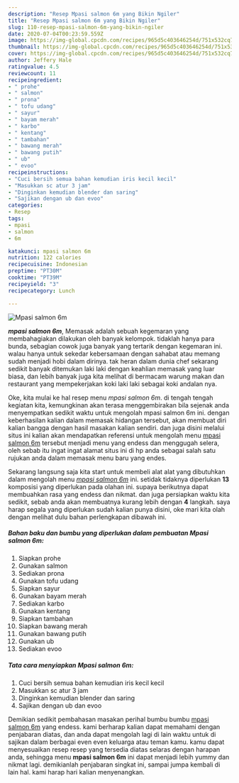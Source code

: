```yaml
---
description: "Resep Mpasi salmon 6m yang Bikin Ngiler"
title: "Resep Mpasi salmon 6m yang Bikin Ngiler"
slug: 110-resep-mpasi-salmon-6m-yang-bikin-ngiler
date: 2020-07-04T00:23:59.559Z
image: https://img-global.cpcdn.com/recipes/965d5c403646254d/751x532cq70/mpasi-salmon-6m-foto-resep-utama.jpg
thumbnail: https://img-global.cpcdn.com/recipes/965d5c403646254d/751x532cq70/mpasi-salmon-6m-foto-resep-utama.jpg
cover: https://img-global.cpcdn.com/recipes/965d5c403646254d/751x532cq70/mpasi-salmon-6m-foto-resep-utama.jpg
author: Jeffery Hale
ratingvalue: 4.5
reviewcount: 11
recipeingredient:
- " prohe"
- " salmon"
- " prona"
- " tofu udang"
- " sayur"
- " bayam merah"
- " karbo"
- " kentang"
- " tambahan"
- " bawang merah"
- " bawang putih"
- " ub"
- " evoo"
recipeinstructions:
- "Cuci bersih semua bahan kemudian iris kecil kecil"
- "Masukkan sc atur 3 jam"
- "Dinginkan kemudian blender dan saring"
- "Sajikan dengan ub dan evoo"
categories:
- Resep
tags:
- mpasi
- salmon
- 6m

katakunci: mpasi salmon 6m 
nutrition: 122 calories
recipecuisine: Indonesian
preptime: "PT30M"
cooktime: "PT39M"
recipeyield: "3"
recipecategory: Lunch

---
```



![Mpasi salmon 6m](https://img-global.cpcdn.com/recipes/965d5c403646254d/751x532cq70/mpasi-salmon-6m-foto-resep-utama.jpg)

<b><i>mpasi salmon 6m</i></b>, Memasak adalah sebuah kegemaran yang membahagiakan dilakukan oleh banyak kelompok. tidaklah hanya para bunda, sebagian cowok juga banyak yang tertarik dengan kegemaran ini. walau hanya untuk sekedar kebersamaan dengan sahabat atau memang sudah menjadi hobi dalam dirinya. tak heran dalam dunia chef sekarang sedikit banyak ditemukan laki laki dengan keahlian memasak yang luar biasa, dan lebih banyak juga kita melihat di bermacam warung makan dan restaurant yang mempekerjakan koki laki laki sebagai koki andalan nya.

Oke, kita mulai ke hal resep menu <i>mpasi salmon 6m</i>. di tengah tengah kegiatan kita, kemungkinan akan terasa menggembirakan bila sejenak anda menyempatkan sedikit waktu untuk mengolah mpasi salmon 6m ini. dengan keberhasilan kalian dalam memasak hidangan tersebut, akan membuat diri kalian bangga dengan hasil masakan kalian sendiri. dan juga disini melalui situs ini kalian akan mendapatkan referensi untuk mengolah menu <u>mpasi salmon 6m</u> tersebut menjadi menu yang endess dan menggugah selera, oleh sebab itu ingat ingat alamat situs ini di hp anda sebagai salah satu rujukan anda dalam memasak menu baru yang endes.




Sekarang langsung saja kita start untuk membeli alat alat yang dibutuhkan dalam mengolah menu <u><i>mpasi salmon 6m</i></u> ini. setidak tidaknya diperlukan <b>13</b> komposisi yang diperlukan pada olahan ini. supaya berikutnya dapat membuahkan rasa yang endess dan nikmat. dan juga persiapkan waktu kita sedikit, sebab anda akan membuatnya kurang lebih dengan <b>4</b> langkah. saya harap segala yang diperlukan sudah kalian punya disini, oke mari kita olah dengan melihat dulu bahan perlengkapan dibawah ini.

<!--inarticleads1-->

##### Bahan baku dan bumbu yang diperlukan dalam pembuatan Mpasi salmon 6m:

1. Siapkan  prohe
1. Gunakan  salmon
1. Sediakan  prona
1. Gunakan  tofu udang
1. Siapkan  sayur
1. Gunakan  bayam merah
1. Sediakan  karbo
1. Gunakan  kentang
1. Siapkan  tambahan
1. Siapkan  bawang merah
1. Gunakan  bawang putih
1. Gunakan  ub
1. Sediakan  evoo




<!--inarticleads2-->

##### Tata cara menyiapkan Mpasi salmon 6m:

1. Cuci bersih semua bahan kemudian iris kecil kecil
1. Masukkan sc atur 3 jam
1. Dinginkan kemudian blender dan saring
1. Sajikan dengan ub dan evoo




Demikian sedikit pembahasan masakan perihal bumbu bumbu <u>mpasi salmon 6m</u> yang endess. kami berharap kalian dapat memahami dengan penjabaran diatas, dan anda dapat mengolah lagi di lain waktu untuk di sajikan dalam berbagai even even keluarga atau teman kamu. kamu dapat menyesuaikan resep resep yang tersedia diatas selaras dengan harapan anda, sehingga menu <b>mpasi salmon 6m</b> ini dapat menjadi lebih yummy dan nikmat lagi. demikianlah penjabaran singkat ini, sampai jumpa kembali di lain hal. kami harap hari kalian menyenangkan.
